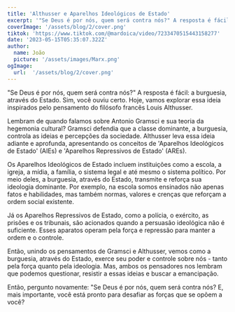 ```yaml
---
title: 'Althusser e Aparelhos Ideológicos de Estado'
excerpt: '"Se Deus é por nós, quem será contra nós?" A resposta é fácil: a burguesia, através do Estado. Sim, você ouviu certo. Hoje, vamos explorar essa ideia inspirados pelo pensamento do filósofo francês Louis Althusser.'
coverImage: '/assets/blog/2/cover.png'
tiktok: 'https://www.tiktok.com/@mardoica/video/7233470515443158277'
date: '2023-05-15T05:35:07.322Z'
author:
  name: João
  picture: '/assets/images/Marx.png'
ogImage:
  url:  '/assets/blog/2/cover.png'
---
```


"Se Deus é por nós, quem será contra nós?" A resposta é fácil: a burguesia, através do Estado. Sim, você ouviu certo. Hoje, vamos explorar essa ideia inspirados pelo pensamento do filósofo francês Louis Althusser.

Lembram de quando falamos sobre Antonio Gramsci e sua teoria da hegemonia cultural? Gramsci defendia que a classe dominante, a burguesia, controla as ideias e percepções da sociedade. Althusser leva essa ideia adiante e aprofunda, apresentando os conceitos de 'Aparelhos Ideológicos de Estado' (AIEs) e 'Aparelhos Repressivos de Estado' (AREs).

Os Aparelhos Ideológicos de Estado incluem instituições como a escola, a igreja, a mídia, a família, o sistema legal e até mesmo o sistema político. Por meio deles, a burguesia, através do Estado, transmite e reforça sua ideologia dominante. Por exemplo, na escola somos ensinados não apenas fatos e habilidades, mas também normas, valores e crenças que reforçam a ordem social existente.

Já os Aparelhos Repressivos de Estado, como a polícia, o exército, as prisões e os tribunais, são acionados quando a persuasão ideológica não é suficiente. Esses aparatos operam pela força e repressão para manter a ordem e o controle.

Então, unindo os pensamentos de Gramsci e Althusser, vemos como a burguesia, através do Estado, exerce seu poder e controle sobre nós - tanto pela força quanto pela ideologia. Mas, ambos os pensadores nos lembram que podemos questionar, resistir a essas ideias e buscar a emancipação.

Então, pergunto novamente: "Se Deus é por nós, quem será contra nós? E, mais importante, você está pronto para desafiar as forças que se opõem a você?
